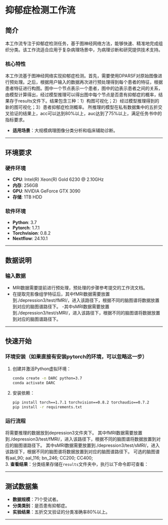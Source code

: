 
# 抑郁症检测工作流

## 简介
本工作流专注于抑郁症检测任务，基于图神经网络方法，能够快速、精准地完成组织分类。该工作流适合应用于复杂病理场景中，为病理诊断和研究提供技术支持。

### 核心特性
本工作流基于图神经网络实现抑郁症检测。首先，需要使用DPARSF对原始图像进行预处理。之后，根据用户输入的数据再次进行预处理得到每个患者的特征，根据患者特征进行构图。图中一个节点表示一个患者，图中的边表示患者之间的关系，由模型计算得出，经过模型推理可以得出图中每个节点是否患有抑郁症的概率，结果存于results文件下。结果包含三种：1）构图可视化；2）经过模型推理得到的新的图可视化；3）患者抑郁症检测概率。
所推理的模型在私有数据集中的五折交叉验证的结果上，acc可以达到80%以上，auc达到了75%以上，满足任务书中的指标要求。
- **适用场景**：大规模病理图像分类分析和临床辅助诊断。

---

## 环境要求
### 硬件环境
- **CPU**: Intel(R) Xeon(R) Gold 6230 @ 2.10GHz  
- **内存**: 256GB  
- **GPU**: NVIDIA GeForce GTX 3090  
- **存储**: 1TB HDD  

### 软件环境
- **Python**: 3.7  
- **Pytorch**: 1.7.1  
- **Torchvision**: 0.8.2  
- **Nextflow**: 24.10.1  

---

## 数据说明
### 输入数据
- MRI数据需要提前进行预处理，预处理的步骤参考提交的工作流文档。
- 在提取完影像组学特征后，其中fMRI数据需要放置到./depression3/test/fMRI/，进入该路径下，根据不同的脑图谱将数据放置到对应的脑图谱路径下。
-其中sMRI数据需要放置到./depression3/test/sMRI/，进入该路径下，根据不同的脑图谱将数据放置到对应的脑图谱路径下。


---

## 快速开始
### 环境安装（如果直接有安装pytorch的环境，可以忽略这一步）
1. 创建并激活Python虚拟环境：
   ```bash
   conda create -n DARC python=3.7
   conda activate DARC
   ```
2. 安装依赖：
   ```bash
   pip install torch==1.7.1 torchvision==0.8.2 torchaudio==0.7.2
   pip install -r requirements.txt
   ```

### 运行流程
 将需要推理的数据放到depression3文件夹下。
其中fMRI数据需要放置到./depression3/test/fMRI/，进入该路径下，根据不同的脑图谱将数据放置到对应的脑图谱路径下。
其中sMRI数据需要放置到./depression3/test/sMRI/，进入该路径下，根据不同的脑图谱将数据放置到对应的脑图谱路径下。
可选的脑图谱有aal_90; aal_116; bn_246; CC200; CC400;	
3. 
**查看结果**：分类结果存储在`results`文件夹中，执行以下命令即可查看：

---

## 测试数据集 
- **数据规模**：71个受试者。  
- **分类类别**：是否患有抑郁症。
- **实验结果**：五折交叉验证的分类准确率80%以上。

---
